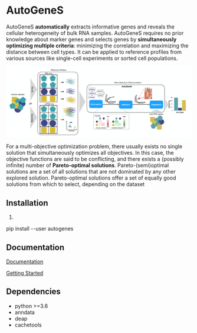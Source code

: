 # AutoGeneS

AutoGeneS **automatically** extracts informative genes and reveals the cellular heterogeneity of bulk RNA samples. AutoGeneS requires no prior knowledge about marker genes and selects genes by **simultaneously optimizing multiple criteria**: minimizing the correlation and maximizing the distance between cell types. It can be applied to reference profiles from various sources like single-cell experiments or sorted cell populations.

![Workflow of AutoGeneS](./docs/workflow.png)

For a multi-objective optimization problem, there usually exists no single solution that simultaneously optimizes all objectives. In this case, the objective functions are said to be conflicting, and there exists a (possibly infinite) number of **Pareto-optimal solutions**. Pareto-(semi)optimal solutions are a set of all solutions that are not dominated by any other explored solution. Pareto-optimal solutions offer a set of equally good solutions from which to select, depending on the dataset

## Installation

1.  <br/>
pip install --user autogenes<br/>

<!---1. <br/>
%git clone https://github.com/theislab/AutoGeneS<br/>
%pip install --user dist/autogenes-0.9.1-py3-none-any.whl<br/>--->

## Documentation

[Documentation](https://autogenes.readthedocs.io/en/latest/)

[Getting Started](https://autogenes.readthedocs.io/en/latest/getting-started.html)

## Dependencies

* python >=3.6
* anndata
* deap
* cachetools
